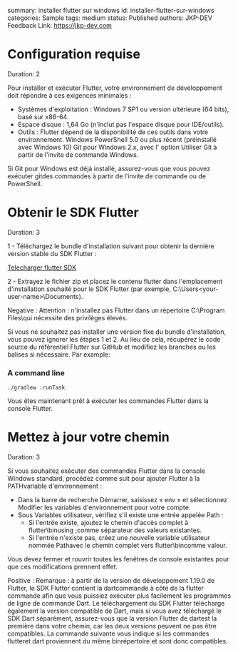 summary: installer flutter sur windows
id: installer-flutter-sur-windows
categories: Sample
tags: medium
status: Published 
authors: JKP-DEV
Feedback Link: https://jkp-dev.com

# Configuration requise 
Duration: 2

Pour installer et exécuter Flutter, votre environnement de développement doit répondre à ces exigences minimales :

- Systèmes d'exploitation : Windows 7 SP1 ou version ultérieure (64 bits), basé sur x86-64.
- Espace disque : 1,64 Go (n'inclut pas l'espace disque pour IDE/outils).
- Outils : Flutter dépend de la disponibilité de ces outils dans votre environnement.
Windows PowerShell 5.0 ou plus récent (préinstallé avec Windows 10)
Git pour Windows 2.x, avec l' option Utiliser Git à partir de l'invite de commande Windows.

Si Git pour Windows est déjà installé, assurez-vous que vous pouvez exécuter gitdes commandes à partir de l'invite de commande ou de PowerShell.

# Obtenir le SDK Flutter
Duration: 3

1 - Téléchargez le bundle d'installation suivant pour obtenir la dernière version stable du SDK Flutter :

[Telecharger flutter SDK](https://docs.flutter.dev/development/tools/sdk/releases)

2 - Extrayez le fichier zip et placez le contenu flutter dans l'emplacement d'installation souhaité pour le SDK Flutter (par exemple, C:\Users\<your-user-name>\Documents).


Negative
:  Attention : n'installez pas Flutter dans un répertoire C:\Program Files\qui nécessite des privilèges élevés.

Si vous ne souhaitez pas installer une version fixe du bundle d'installation, vous pouvez ignorer les étapes 1 et 2. Au lieu de cela, récupérez le code source du référentiel Flutter sur GitHub et modifiez les branches ou les balises si nécessaire. Par example:

### A command line

    ./gradlew :runTask

Vous êtes maintenant prêt à exécuter les commandes Flutter dans la console Flutter.

# Mettez à jour votre chemin
Duration: 3

Si vous souhaitez exécuter des commandes Flutter dans la console Windows standard, procédez comme suit pour ajouter Flutter à la PATHvariable d'environnement :

- Dans la barre de recherche Démarrer, saisissez « env » et sélectionnez Modifier les variables d'environnement pour votre compte.
- Sous Variables utilisateur, vérifiez s'il existe une entrée appelée Path :
  - Si l'entrée existe, ajoutez le chemin d'accès complet à flutter\binusing ;comme séparateur des valeurs existantes.
  - Si l'entrée n'existe pas, créez une nouvelle variable utilisateur nommée Pathavec le chemin complet vers flutter\bincomme valeur.

Vous devez fermer et rouvrir toutes les fenêtres de console existantes pour que ces modifications prennent effet.


Positive
:   Remarque : à partir de la version de développement 1.19.0 de Flutter, le SDK Flutter contient la dartcommande à côté de la flutter commande afin que vous puissiez exécuter plus facilement les programmes de ligne de commande Dart. Le téléchargement du SDK Flutter télécharge également la version compatible de Dart, mais si vous avez téléchargé le SDK Dart séparément, assurez-vous que la version Flutter de dartest la première dans votre chemin, car les deux versions peuvent ne pas être compatibles. La commande suivante vous indique si les commandes flutteret dart proviennent du même binrépertoire et sont donc compatibles.
